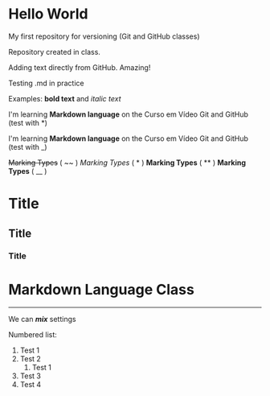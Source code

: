 # Hello World
 My first repository for versioning (Git and GitHub classes)

 Repository created in class.
 
 Adding text directly from GitHub. Amazing!
 
 Testing .md in practice
 
 Examples: **bold text** and *italic text*
 
 I'm learning **Markdown language** on the Curso em Vídeo Git and GitHub (test with *) 
 
 I'm learning __Markdown language__ on the Curso em Vídeo Git and GitHub (test with _)
 
 ~~Marking Types~~ ( ~~ )
 *Marking Types* ( * )
 **Marking Types** ( ** )
 __Marking Types__ ( __ )
 
 # Title
 
 ## Title
 
 ### Title

# Markdown Language Class
***

We can _**mix**_ settings

Numbered list:
1. Test 1
2. Test 2
   1. Test 1
4. Test 3
5. Test 4



